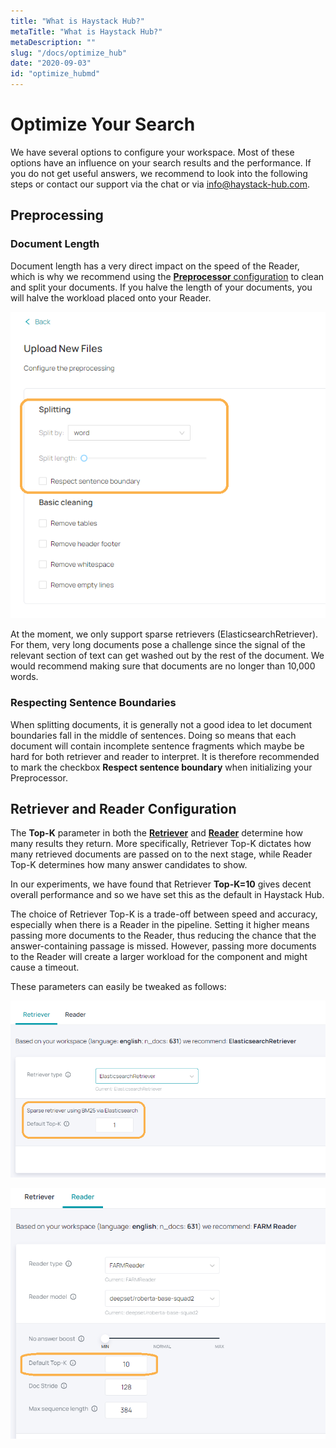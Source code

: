 ```yaml
---
title: "What is Haystack Hub?"
metaTitle: "What is Haystack Hub?"
metaDescription: ""
slug: "/docs/optimize_hub"
date: "2020-09-03"
id: "optimize_hubmd"
---
```


# Optimize Your Search

We have several options to configure your workspace. Most of these options have an influence on your search results and the performance. If you do not get useful answers, we recommend to look into the following steps or contact our support via the chat or via info@haystack-hub.com.

## Preprocessing

### Document Length

Document length has a very direct impact on the speed of the Reader, which is why we recommend using the [**Preprocessor** configuration](/docs_hub/upload_documents_hubmd#Preprocessing) to clean and split your documents. If you halve the length of your documents, you will halve the workload placed onto your Reader.

![image](../img/HaystackHub_optimizepreprocessing.png)

At the moment, we only support sparse retrievers (ElasticsearchRetriever). For them, very long documents pose a challenge since the signal of the relevant section of text can get washed out by the rest of the document. We would recommend making sure that documents are no longer than 10,000 words.

### Respecting Sentence Boundaries

When splitting documents, it is generally not a good idea to let document boundaries fall in the middle of sentences. Doing so means that each document will contain incomplete sentence fragments which maybe be hard for both retriever and reader to interpret. It is therefore recommended to mark the checkbox **Respect sentence boundary** when initializing your Preprocessor.

## Retriever and Reader Configuration

The **Top-K** parameter in both the [**Retriever**](/configuration/retriever) and [**Reader**](/configuration/reader) determine how many results they return. More specifically, Retriever Top-K dictates how many retrieved documents are passed on to the next stage, while Reader Top-K determines how many answer candidates to show.

In our experiments, we have found that Retriever **Top-K=10** gives decent overall performance and so we have set this as the default in Haystack Hub.

The choice of Retriever Top-K is a trade-off between speed and accuracy, especially when there is a Reader in the pipeline. Setting it higher means passing more documents to the Reader, thus reducing the chance that the answer-containing passage is missed. However, passing more documents to the Reader will create a larger workload for the component and might cause a timeout.

These parameters can easily be tweaked as follows:

![image](../img/HaystackHub_optimizeretriever.png)

![image](../img/HaystackHub_optimizereader.png)

